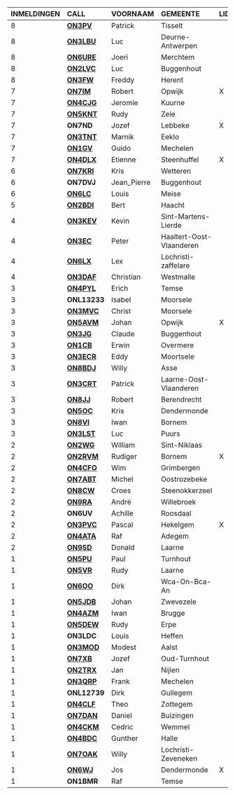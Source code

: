 |INMELDINGEN|CALL|VOORNAAM|GEMEENTE|LID|
|:---|:---|:---|:---|:---|
|8|**<a href="https://www.qrz.com/db/on3pv">ON3PV</a>** | Patrick | Tisselt |  |
|8|**<a href="https://www.qrz.com/db/on3lbu">ON3LBU</a>** | Luc | Deurne-Antwerpen |  |
|8|**<a href="https://www.qrz.com/db/on6ure">ON6URE</a>** | Joeri | Merchtem |  |
|8|**<a href="https://www.qrz.com/db/on2lvc">ON2LVC</a>** | Luc | Buggenhout |  |
|8|**<a href="https://www.qrz.com/db/on3fw">ON3FW</a>** | Freddy | Herent |  |
|7|**<a href="https://www.qrz.com/db/on7im">ON7IM</a>** | Robert | Opwijk | X |
|7|**<a href="https://www.qrz.com/db/on4cjg">ON4CJG</a>** | Jeromie | Kuurne |  |
|7|**<a href="https://www.qrz.com/db/on5knt">ON5KNT</a>** | Rudy | Zele |  |
| 7 |**ON7ND**|Jozef|Lebbeke|X|
|7|**<a href="https://www.qrz.com/db/on3tnt">ON3TNT</a>** | Marnik | Eeklo |  |
|7|**<a href="https://www.qrz.com/db/on1gv">ON1GV</a>** | Guido | Mechelen |  |
|7|**<a href="https://www.qrz.com/db/on4dlx">ON4DLX</a>** | Etienne | Steenhuffel | X |
|6|**<a href="https://www.qrz.com/db/on7kri">ON7KRI</a>** | Kris | Wetteren |  |
| 6 |**ON7DVJ**|Jean_Pierre|Buggenhout||
|6|**<a href="https://www.qrz.com/db/on6lc">ON6LC</a>** | Louis | Meise |  |
|5|**<a href="https://www.qrz.com/db/on2bdi">ON2BDI</a>** | Bert | Haacht |  |
|4|**<a href="https://www.qrz.com/db/on3kev">ON3KEV</a>** | Kevin | Sint-Martens-Lierde |  |
|4|**<a href="https://www.qrz.com/db/on3ec">ON3EC</a>** | Peter | Haaltert-Oost-Vlaanderen |  |
|4|**<a href="https://www.qrz.com/db/on6lx">ON6LX</a>** | Lex | Lochristi-zaffelare |  |
|4|**<a href="https://www.qrz.com/db/on3daf">ON3DAF</a>** | Christian | Westmalle |  |
|3|**<a href="https://www.qrz.com/db/on4pyl">ON4PYL</a>** | Erich | Temse |  |
| 3 |**ONL13233**|Isabel|Moorsele||
|3|**<a href="https://www.qrz.com/db/on3mvc">ON3MVC</a>** | Christ | Moorsele |  |
|3|**<a href="https://www.qrz.com/db/on5avm">ON5AVM</a>** | Johan | Opwijk | X |
|3|**<a href="https://www.qrz.com/db/on3jg">ON3JG</a>** | Claude | Buggenhout |  |
|3|**<a href="https://www.qrz.com/db/on1cb">ON1CB</a>** | Erwin | Overmere |  |
|3|**<a href="https://www.qrz.com/db/on3ecr">ON3ECR</a>** | Eddy | Moortsele |  |
|3|**<a href="https://www.qrz.com/db/on8bdj">ON8BDJ</a>** | Willy | Asse |  |
|3|**<a href="https://www.qrz.com/db/on3crt">ON3CRT</a>** | Patrick | Laarne-Oost-Vlaanderen |  |
|3|**<a href="https://www.qrz.com/db/on8jj">ON8JJ</a>** | Robert | Berendrecht |  |
|3|**<a href="https://www.qrz.com/db/on5oc">ON5OC</a>** | Kris | Dendermonde |  |
|3|**<a href="https://www.qrz.com/db/on8vi">ON8VI</a>** | Iwan | Bornem |  |
|3|**<a href="https://www.qrz.com/db/on3lst">ON3LST</a>** | Luc | Puurs |  |
|2|**<a href="https://www.qrz.com/db/on2wg">ON2WG</a>** | William | Sint-Niklaas |  |
|2|**<a href="https://www.qrz.com/db/on2rvm">ON2RVM</a>** | Rudiger | Bornem | X |
|2|**<a href="https://www.qrz.com/db/on4cfo">ON4CFO</a>** | Wim | Grimbergen |  |
|2|**<a href="https://www.qrz.com/db/on7abt">ON7ABT</a>** | Michel | Oostrozebeke |  |
|2|**<a href="https://www.qrz.com/db/on8cw">ON8CW</a>** | Croes | Steenokkerzeel |  |
|2|**<a href="https://www.qrz.com/db/on9ra">ON9RA</a>** | André | Willebroek |  |
| 2 |**ON6UV**|Achille|Roosdaal||
|2|**<a href="https://www.qrz.com/db/on3pvc">ON3PVC</a>** | Pascal | Hekelgem | X |
|2|**<a href="https://www.qrz.com/db/on4ata">ON4ATA</a>** | Raf | Adegem |  |
|2|**<a href="https://www.qrz.com/db/on9sd">ON9SD</a>** | Donald | Laarne |  |
|1|**<a href="https://www.qrz.com/db/on5pu">ON5PU</a>** | Paul | Turnhout |  |
|1|**<a href="https://www.qrz.com/db/on5vr">ON5VR</a>** | Rudy | Laarne |  |
|1|**<a href="https://www.qrz.com/db/on6oo">ON6OO</a>** | Dirk | Wca-On-Bca-An |  |
|1|**<a href="https://www.qrz.com/db/on5jdb">ON5JDB</a>** | Johan | Zwevezele |  |
|1|**<a href="https://www.qrz.com/db/on4azm">ON4AZM</a>** | Iwan | Brugge |  |
|1|**<a href="https://www.qrz.com/db/on5dew">ON5DEW</a>** | Rudy | Erpe |  |
| 1 |**ON3LDC**|Louis|Heffen||
|1|**<a href="https://www.qrz.com/db/on3mod">ON3MOD</a>** | Modest | Aalst |  |
|1|**<a href="https://www.qrz.com/db/on7xb">ON7XB</a>** | Jozef | Oud-Turnhout |  |
|1|**<a href="https://www.qrz.com/db/on2trx">ON2TRX</a>** | Jan | Nijlen |  |
|1|**<a href="https://www.qrz.com/db/on3qrp">ON3QRP</a>** | Frank | Mechelen |  |
| 1 |**ONL12739**|Dirk|Gullegem||
|1|**<a href="https://www.qrz.com/db/on4clf">ON4CLF</a>** | Theo | Zottegem |  |
|1|**<a href="https://www.qrz.com/db/on7dan">ON7DAN</a>** | Daniel | Buizingen |  |
|1|**<a href="https://www.qrz.com/db/on4ckm">ON4CKM</a>** | Cedric | Wemmel |  |
|1|**<a href="https://www.qrz.com/db/on4bdc">ON4BDC</a>** | Gunther | Halle |  |
|1|**<a href="https://www.qrz.com/db/on7oak">ON7OAK</a>** | Willy | Lochristi-Zeveneken |  |
|1|**<a href="https://www.qrz.com/db/on6wj">ON6WJ</a>** | Jos | Dendermonde | X |
| 1 |**ON1BMR**|Raf|Temse||
